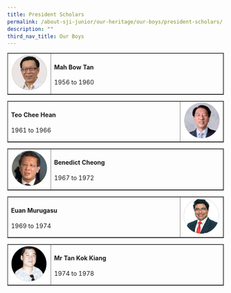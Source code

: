 ```yaml
---
title: President Scholars
permalink: /about-sji-junior/our-heritage/our-boys/president-scholars/
description: ""
third_nav_title: Our Boys
---
```

<table border="1" style="border-collapse: collapse; width: 100%;">
<tbody>
<tr>
<td style="width: 20%;"><img src="/images/scholar1.png"></td>
<td style="width: 80%;">
<h4><strong>Mah Bow Tan</strong></h4>
<p>1956 to 1960</p>
</td>
</tr>
</tbody>
</table>
<table border="1" style="border-collapse: collapse; width: 100%;">
<tbody>
<tr>
<td style="width: 80%;">
<h4><strong>Teo Chee Hean</strong></h4>
<p>1961 to 1966</p>
</td>
<td style="width: 20%;"><img src="/images/scholar2.png"></td>
</tr>
</tbody>
</table>
<table border="1" style="border-collapse: collapse; width: 100%;">
<tbody>
<tr>
<td style="width: 20%;"><img src="/images/scholar3.png"></td>
<td style="width: 80%;">
<h4><strong>Benedict Cheong</strong></h4>
<p>1967 to 1972</p>
</td>
</tr>
</tbody>
</table>
<table border="1" style="border-collapse: collapse; width: 100%;">
<tbody>
<tr>
<td style="width: 80%;">
<h4><strong>Euan Murugasu</strong></h4>
<p>1969 to 1974</p>
</td>
<td style="width: 20%;"><img src="/images/scholar4.png"></td>
</tr>
</tbody>
</table>
<table border="1" style="border-collapse: collapse; width: 100%;">
<tbody>
<tr>
<td style="width: 20%;"><img src="/images/scholar5.png"></td>
<td style="width: 80%;">
<h4><strong>Mr Tan Kok Kiang</strong></h4>
<p>1974 to 1978</p>
</td>
</tr>
</tbody>
</table>